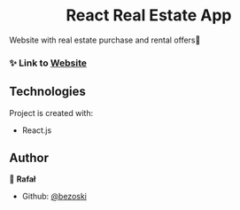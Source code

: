 <h1 align="center">React Real Estate App</h1>
Website with real estate purchase and rental offers🏡

### ✨ Link to [Website](https://welcomehomesite.netlify.app/)

## Technologies
Project is created with:
* React.js

## Author

👤 **Rafał**
* Github: [@bezoski](https://github.com/bezoski)
